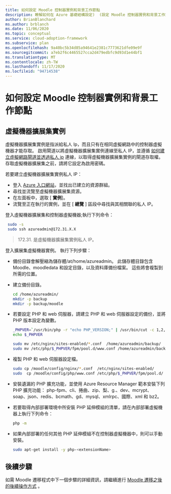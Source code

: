 ```yaml
---
title: 如何設定 Moodle 控制器實例和背景工作節點
description: 瞭解如何在 Azure 基礎結構設定)  (設定 Moodle 控制器實例和背景工作節點。
author: BrianBlanchard
ms.author: brblanch
ms.date: 11/06/2020
ms.topic: conceptual
ms.service: cloud-adoption-framework
ms.subservice: plan
ms.openlocfilehash: 9a40bc5b34d85a94641e2381c7773621dfe09e9f
ms.sourcegitcommit: a7eb2f6c4465527cca2d479edbfc9d93d1e44bf1
ms.translationtype: MT
ms.contentlocale: zh-TW
ms.lasthandoff: 11/17/2020
ms.locfileid: "94714538"
---
```

# <a name="how-to-set-up-moodle-controller-instance-and-worker-nodes"></a>如何設定 Moodle 控制器實例和背景工作節點

## <a name="virtual-machine-scale-set-instances"></a>虛擬機器擴展集實例

虛擬機器擴展集實例是指派給私人 Ip，而且只有在相同虛擬網路中的控制器虛擬機器才能存取。 啟用閘道以將虛擬機器擴展集實例連線至私人 IP，並遵循 [如何建立虛擬網路閘道並透過私人 ip](./vpn-gateway.md) 連線，以取得虛擬機器擴展集實例的閘道存取權。 存取虛擬機器擴展集之前，請將它設定為啟用密碼。

若要建立虛擬機器擴展集實例私人 IP：

- 登入 [Azure 入口網站](https://ms.portal.azure.com/#home)，並找出已建立的資源群組。
- 尋找並流覽至虛擬機器擴展集資源。
- 在左面板中，選取 [ **實例**]。
- 流覽至正在執行的實例，並在 [ **總覽** ] 區段中尋找與其相關聯的私人 IP。

登入虛擬機器擴展集和控制器虛擬機器;執行下列命令：

```bash
 sudo -s
 sudo ssh azureadmin@172.31.X.X
```

>172.31. 是虛擬機器擴展集實例私人 IP。

登入擴展集虛擬機器實例。 執行下列步驟：

- 備份目錄會解壓縮為儲存體/at/home/azureadmin。 此儲存體目錄包含 Moodle、moodledata 和設定目錄，以及資料庫備份檔案。 這些將會複製到所需的位置。

- 建立備份目錄。

  ```bash
  cd /home/azureadmin/
  mkdir -p backup
  mkdir -p backup/moodle
  ```

- 若要設定 PHP 和 web 伺服器，請建立 PHP 和 web 伺服器設定的備份，並將 PHP 版本設定為變數。

   ```bash
  _PHPVER=`/usr/bin/php -r "echo PHP_VERSION;" | /usr/bin/cut -c 1,2,3`
  echo $_PHPVER
   ```

  ```bash
  sudo mv /etc/nginx/sites-enabled/*.conf  /home/azureadmin/backup/
  sudo mv /etc/php/$_PHPVER/fpm/pool.d/www.conf /home/azureadmin/backup/www.conf  
  ```

- 複製 PHP 和 web 伺服器設定檔。

  ```bash
  sudo cp /moodle/config/nginx/*.conf  /etc/nginx/sites-enabled/
  sudo  cp /moodle/config/php/www.conf /etc/php/$_PHPVER/fpm/pool.d/
  ```

- 安裝遺漏的 PHP 擴充功能，並使用 Azure Resource Manager 範本安裝下列 PHP 擴充功能： php-fpm、cli、捲曲、zip、梨、g.、dev、mcrypt、soap、json、redis、bcmath、gd、mysql、xmlrpc、國際、xml 和 bz2。

- 若要取得內部部署環境中所安裝 PHP 延伸模組的清單，請在內部部署虛擬機器上執行下列命令：

  ```bash
  php -m
  ```

- 如果內部部署的任何其他 PHP 延伸模組不在控制器虛擬機器中，則可以手動安裝。

  ```bash
  sudo apt-get install -y php-<extensionName>
  ```

## <a name="next-steps"></a>後續步驟

如需 Moodle 遷移程式中下一個步驟的詳細資訊，請繼續進行 [Moodle 遷移之後的後續操作方式](./migration-post.md) 。
